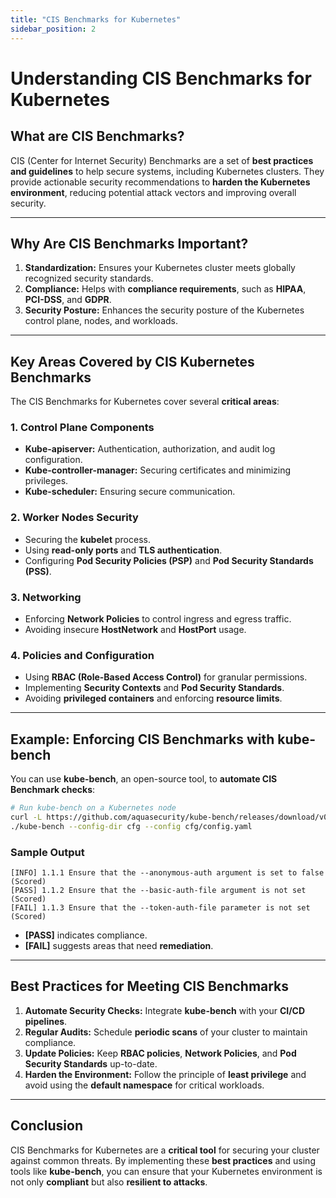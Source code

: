 ```yaml
---
title: "CIS Benchmarks for Kubernetes"
sidebar_position: 2
---
```


# Understanding CIS Benchmarks for Kubernetes

## What are CIS Benchmarks?

CIS (Center for Internet Security) Benchmarks are a set of **best practices and guidelines** to help secure systems, including Kubernetes clusters. They provide actionable security recommendations to **harden the Kubernetes environment**, reducing potential attack vectors and improving overall security.

---

## Why Are CIS Benchmarks Important?

1. **Standardization:** Ensures your Kubernetes cluster meets globally recognized security standards.
2. **Compliance:** Helps with **compliance requirements**, such as **HIPAA**, **PCI-DSS**, and **GDPR**.
3. **Security Posture:** Enhances the security posture of the Kubernetes control plane, nodes, and workloads.

---

## Key Areas Covered by CIS Kubernetes Benchmarks

The CIS Benchmarks for Kubernetes cover several **critical areas**:

### 1. Control Plane Components

- **Kube-apiserver:** Authentication, authorization, and audit log configuration.
- **Kube-controller-manager:** Securing certificates and minimizing privileges.
- **Kube-scheduler:** Ensuring secure communication.

### 2. Worker Nodes Security

- Securing the **kubelet** process.
- Using **read-only ports** and **TLS authentication**.
- Configuring **Pod Security Policies (PSP)** and **Pod Security Standards (PSS)**.

### 3. Networking

- Enforcing **Network Policies** to control ingress and egress traffic.
- Avoiding insecure **HostNetwork** and **HostPort** usage.

### 4. Policies and Configuration

- Using **RBAC (Role-Based Access Control)** for granular permissions.
- Implementing **Security Contexts** and **Pod Security Standards**.
- Avoiding **privileged containers** and enforcing **resource limits**.

---

## Example: Enforcing CIS Benchmarks with kube-bench

You can use **kube-bench**, an open-source tool, to **automate CIS Benchmark checks**:

```bash
# Run kube-bench on a Kubernetes node
curl -L https://github.com/aquasecurity/kube-bench/releases/download/v0.6.9/kube-bench_0.6.9_linux_amd64.tar.gz | tar xz
./kube-bench --config-dir cfg --config cfg/config.yaml
```

### Sample Output

```
[INFO] 1.1.1 Ensure that the --anonymous-auth argument is set to false (Scored)
[PASS] 1.1.2 Ensure that the --basic-auth-file argument is not set (Scored)
[FAIL] 1.1.3 Ensure that the --token-auth-file parameter is not set (Scored)
```

- **[PASS]** indicates compliance.
- **[FAIL]** suggests areas that need **remediation**.

---

## Best Practices for Meeting CIS Benchmarks

1. **Automate Security Checks:** Integrate **kube-bench** with your **CI/CD pipelines**.
2. **Regular Audits:** Schedule **periodic scans** of your cluster to maintain compliance.
3. **Update Policies:** Keep **RBAC policies**, **Network Policies**, and **Pod Security Standards** up-to-date.
4. **Harden the Environment:** Follow the principle of **least privilege** and avoid using the **default namespace** for critical workloads.

---

## Conclusion

CIS Benchmarks for Kubernetes are a **critical tool** for securing your cluster against common threats. By implementing these **best practices** and using tools like **kube-bench**, you can ensure that your Kubernetes environment is not only **compliant** but also **resilient to attacks**.
